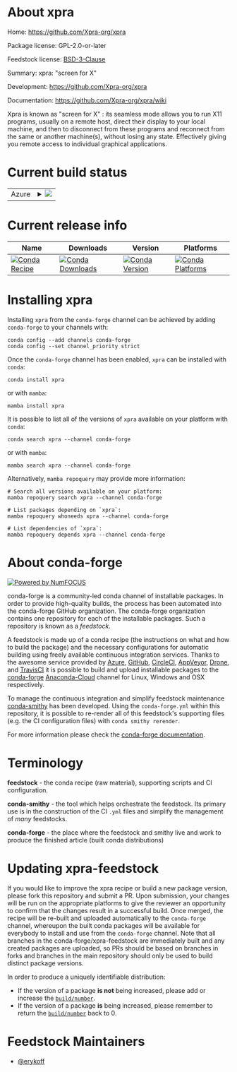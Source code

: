 About xpra
==========

Home: https://github.com/Xpra-org/xpra

Package license: GPL-2.0-or-later

Feedstock license: [BSD-3-Clause](https://github.com/conda-forge/xpra-feedstock/blob/main/LICENSE.txt)

Summary: xpra: "screen for X"

Development: https://github.com/Xpra-org/xpra

Documentation: https://github.com/Xpra-org/xpra/wiki

Xpra is known as "screen for X" : its seamless mode allows you to run X11 programs, usually on a
remote host, direct their display to your local machine, and then to disconnect from these programs
and reconnect from the same or another machine(s), without losing any state. Effectively giving you
remote access to individual graphical applications.


Current build status
====================


<table>
    
  <tr>
    <td>Azure</td>
    <td>
      <details>
        <summary>
          <a href="https://dev.azure.com/conda-forge/feedstock-builds/_build/latest?definitionId=17151&branchName=main">
            <img src="https://dev.azure.com/conda-forge/feedstock-builds/_apis/build/status/xpra-feedstock?branchName=main">
          </a>
        </summary>
        <table>
          <thead><tr><th>Variant</th><th>Status</th></tr></thead>
          <tbody><tr>
              <td>linux_64_python3.10.____cpython</td>
              <td>
                <a href="https://dev.azure.com/conda-forge/feedstock-builds/_build/latest?definitionId=17151&branchName=main">
                  <img src="https://dev.azure.com/conda-forge/feedstock-builds/_apis/build/status/xpra-feedstock?branchName=main&jobName=linux&configuration=linux_64_python3.10.____cpython" alt="variant">
                </a>
              </td>
            </tr><tr>
              <td>linux_64_python3.7.____cpython</td>
              <td>
                <a href="https://dev.azure.com/conda-forge/feedstock-builds/_build/latest?definitionId=17151&branchName=main">
                  <img src="https://dev.azure.com/conda-forge/feedstock-builds/_apis/build/status/xpra-feedstock?branchName=main&jobName=linux&configuration=linux_64_python3.7.____cpython" alt="variant">
                </a>
              </td>
            </tr><tr>
              <td>linux_64_python3.8.____cpython</td>
              <td>
                <a href="https://dev.azure.com/conda-forge/feedstock-builds/_build/latest?definitionId=17151&branchName=main">
                  <img src="https://dev.azure.com/conda-forge/feedstock-builds/_apis/build/status/xpra-feedstock?branchName=main&jobName=linux&configuration=linux_64_python3.8.____cpython" alt="variant">
                </a>
              </td>
            </tr><tr>
              <td>linux_64_python3.9.____cpython</td>
              <td>
                <a href="https://dev.azure.com/conda-forge/feedstock-builds/_build/latest?definitionId=17151&branchName=main">
                  <img src="https://dev.azure.com/conda-forge/feedstock-builds/_apis/build/status/xpra-feedstock?branchName=main&jobName=linux&configuration=linux_64_python3.9.____cpython" alt="variant">
                </a>
              </td>
            </tr>
          </tbody>
        </table>
      </details>
    </td>
  </tr>
</table>

Current release info
====================

| Name | Downloads | Version | Platforms |
| --- | --- | --- | --- |
| [![Conda Recipe](https://img.shields.io/badge/recipe-xpra-green.svg)](https://anaconda.org/conda-forge/xpra) | [![Conda Downloads](https://img.shields.io/conda/dn/conda-forge/xpra.svg)](https://anaconda.org/conda-forge/xpra) | [![Conda Version](https://img.shields.io/conda/vn/conda-forge/xpra.svg)](https://anaconda.org/conda-forge/xpra) | [![Conda Platforms](https://img.shields.io/conda/pn/conda-forge/xpra.svg)](https://anaconda.org/conda-forge/xpra) |

Installing xpra
===============

Installing `xpra` from the `conda-forge` channel can be achieved by adding `conda-forge` to your channels with:

```
conda config --add channels conda-forge
conda config --set channel_priority strict
```

Once the `conda-forge` channel has been enabled, `xpra` can be installed with `conda`:

```
conda install xpra
```

or with `mamba`:

```
mamba install xpra
```

It is possible to list all of the versions of `xpra` available on your platform with `conda`:

```
conda search xpra --channel conda-forge
```

or with `mamba`:

```
mamba search xpra --channel conda-forge
```

Alternatively, `mamba repoquery` may provide more information:

```
# Search all versions available on your platform:
mamba repoquery search xpra --channel conda-forge

# List packages depending on `xpra`:
mamba repoquery whoneeds xpra --channel conda-forge

# List dependencies of `xpra`:
mamba repoquery depends xpra --channel conda-forge
```


About conda-forge
=================

[![Powered by
NumFOCUS](https://img.shields.io/badge/powered%20by-NumFOCUS-orange.svg?style=flat&colorA=E1523D&colorB=007D8A)](https://numfocus.org)

conda-forge is a community-led conda channel of installable packages.
In order to provide high-quality builds, the process has been automated into the
conda-forge GitHub organization. The conda-forge organization contains one repository
for each of the installable packages. Such a repository is known as a *feedstock*.

A feedstock is made up of a conda recipe (the instructions on what and how to build
the package) and the necessary configurations for automatic building using freely
available continuous integration services. Thanks to the awesome service provided by
[Azure](https://azure.microsoft.com/en-us/services/devops/), [GitHub](https://github.com/),
[CircleCI](https://circleci.com/), [AppVeyor](https://www.appveyor.com/),
[Drone](https://cloud.drone.io/welcome), and [TravisCI](https://travis-ci.com/)
it is possible to build and upload installable packages to the
[conda-forge](https://anaconda.org/conda-forge) [Anaconda-Cloud](https://anaconda.org/)
channel for Linux, Windows and OSX respectively.

To manage the continuous integration and simplify feedstock maintenance
[conda-smithy](https://github.com/conda-forge/conda-smithy) has been developed.
Using the ``conda-forge.yml`` within this repository, it is possible to re-render all of
this feedstock's supporting files (e.g. the CI configuration files) with ``conda smithy rerender``.

For more information please check the [conda-forge documentation](https://conda-forge.org/docs/).

Terminology
===========

**feedstock** - the conda recipe (raw material), supporting scripts and CI configuration.

**conda-smithy** - the tool which helps orchestrate the feedstock.
                   Its primary use is in the construction of the CI ``.yml`` files
                   and simplify the management of *many* feedstocks.

**conda-forge** - the place where the feedstock and smithy live and work to
                  produce the finished article (built conda distributions)


Updating xpra-feedstock
=======================

If you would like to improve the xpra recipe or build a new
package version, please fork this repository and submit a PR. Upon submission,
your changes will be run on the appropriate platforms to give the reviewer an
opportunity to confirm that the changes result in a successful build. Once
merged, the recipe will be re-built and uploaded automatically to the
`conda-forge` channel, whereupon the built conda packages will be available for
everybody to install and use from the `conda-forge` channel.
Note that all branches in the conda-forge/xpra-feedstock are
immediately built and any created packages are uploaded, so PRs should be based
on branches in forks and branches in the main repository should only be used to
build distinct package versions.

In order to produce a uniquely identifiable distribution:
 * If the version of a package **is not** being increased, please add or increase
   the [``build/number``](https://docs.conda.io/projects/conda-build/en/latest/resources/define-metadata.html#build-number-and-string).
 * If the version of a package **is** being increased, please remember to return
   the [``build/number``](https://docs.conda.io/projects/conda-build/en/latest/resources/define-metadata.html#build-number-and-string)
   back to 0.

Feedstock Maintainers
=====================

* [@erykoff](https://github.com/erykoff/)

